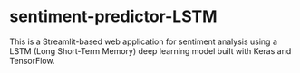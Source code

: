 # sentiment-predictor-LSTM
This is a Streamlit-based web application for sentiment analysis using a LSTM (Long Short-Term Memory) deep learning model built with Keras and TensorFlow.
